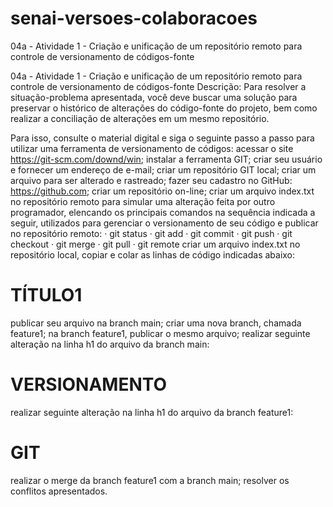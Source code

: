 # senai-versoes-colaboracoes
04a - Atividade 1 - Criação e unificação de um repositório remoto para controle de versionamento de códigos-fonte

04a - Atividade 1 - Criação e unificação de um repositório remoto para controle de versionamento de códigos-fonte
Descrição:
Para resolver a situação-problema apresentada, você deve buscar uma solução para preservar o histórico de alterações do código-fonte do projeto, bem como realizar a conciliação de alterações em um mesmo repositório.

Para isso, consulte o material digital e siga o seguinte passo a passo para utilizar uma ferramenta de versionamento de códigos:
acessar o site https://git-scm.com/downd/win;
instalar a ferramenta GIT;
criar seu usuário e fornecer um endereço de e-mail;
criar um repositório GIT local;
criar um arquivo para ser alterado e rastreado;
fazer seu cadastro no GitHub: https://github.com;
criar um repositório on-line;
criar um arquivo index.txt no repositório remoto para simular uma alteração feita por outro programador, elencando os principais comandos na sequência indicada a seguir, utilizados para gerenciar o versionamento de seu código e publicar no repositório remoto:
   · git status
   · git add
   · git commit
   · git push
   · git checkout
   · git merge
   · git pull
   · git remote
criar um arquivo index.txt no repositório local, copiar e colar as linhas de código indicadas abaixo:
<HTML>
<HEAD><TITLE>ATIVIDADE DE VERSIONAMENTO</TITLE></HEAD>
<BODY>
   <H1> TÍTULO1 </H1>
</BODY>
</HTML>
 
publicar seu arquivo na branch main;
criar uma nova branch, chamada feature1;
na branch feature1, publicar o mesmo arquivo;
realizar seguinte alteração na linha h1 do arquivo da branch main:
<HTML>
<HEAD><TITLE>ATIVIDADE DE VERSIONAMENTO</TITLE></HEAD>
<BODY>
    <H1> VERSIONAMENTO </H1>
</BODY>
</HTML>
 
realizar seguinte alteração na linha h1 do arquivo da branch feature1:
 <HTML>
<HEAD><TITLE>ATIVIDADE DE VERSIONAMENTO</TITLE></HEAD>
<BODY>
   <H1> GIT </H1>
</BODY>
</HTML>
 realizar o merge da branch feature1 com a branch main;
resolver os conflitos apresentados.

